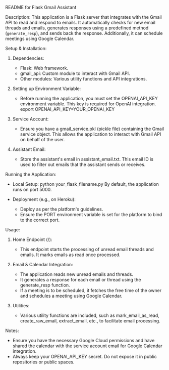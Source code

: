 
README for Flask Gmail Assistant

Description:
This application is a Flask server that integrates with the Gmail API to read and respond to emails. It automatically checks for new email threads and emails, generates responses using a predefined method (`generate_resp`), and sends back the response. Additionally, it can schedule meetings using Google Calendar.

Setup & Installation:

1. Dependencies:
   - Flask: Web framework.
   - gmail_api: Custom module to interact with Gmail API.
   - Other modules: Various utility functions and API integrations.

2. Setting up Environment Variable:
   - Before running the application, you must set the OPENAI_API_KEY environment variable. This key is required for OpenAI integration.
     export OPENAI_API_KEY=YOUR_OPENAI_KEY

3. Service Account:
   - Ensure you have a gmail_service.pkl (pickle file) containing the Gmail service object. This allows the application to interact with Gmail API on behalf of the user.

4. Assistant Email:
   - Store the assistant's email in assistant_email.txt. This email ID is used to filter out emails that the assistant sends or receives.

Running the Application:

- Local Setup:
   python your_flask_filename.py
   By default, the application runs on port 5000.

- Deployment (e.g., on Heroku):
   - Deploy as per the platform's guidelines.
   - Ensure the PORT environment variable is set for the platform to bind to the correct port.

Usage:

1. Home Endpoint (/):
   - This endpoint starts the processing of unread email threads and emails. It marks emails as read once processed.

2. Email & Calendar Integration:
   - The application reads new unread emails and threads.
   - It generates a response for each email or thread using the generate_resp function.
   - If a meeting is to be scheduled, it fetches the free time of the owner and schedules a meeting using Google Calendar.

3. Utilities:
   - Various utility functions are included, such as mark_email_as_read, create_raw_email, extract_email, etc., to facilitate email processing.

Notes:

- Ensure you have the necessary Google Cloud permissions and have shared the calendar with the service account email for Google Calendar integration.
- Always keep your OPENAI_API_KEY secret. Do not expose it in public repositories or public spaces.
